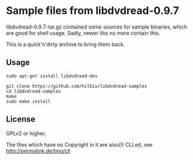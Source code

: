Sample files from libdvdread-0.9.7
==================================

libdvdread-0.9.7-tar.gz contained some sources for sample binaries, which are good for shell usage.  Sadly, newer libs no more contain this.

This is a quick'n'dirty archive to bring them back.


Usage
-----

```
sudo apt-get install libdvdread-dev

git clone https://github.com/hilbix/libdvdread-samples
cd libdvdread-samples
make
sudo make install
```

License
-------

GPLv2 or higher.

The files which have no Copyright in it are also(!) CLLed, see http://permalink.de/tino/cll
